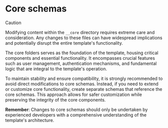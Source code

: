 # Core schemas

> [!CAUTION]
> Modifying content within the `__core` directory requires extreme care and consideration.
> Any changes to these files can have widespread implications and potentially disrupt the entire template's functionality.

The core folders serves as the foundation of the template, housing critical components and essential functionality. It encompasses crucial features such as user management, authentication mechanisms, and fundamental logic that are integral to the template's operation.

To maintain stability and ensure compatibility, it is strongly recommended to avoid direct modifications to core schemas. Instead, if you need to extend or customize core functionality, create separate schemas that reference the core schemas. This approach allows for safer customization while preserving the integrity of the core components.

**Remember**: Changes to core schemas should only be undertaken by experienced developers with a comprehensive understanding of the template's architecture.
